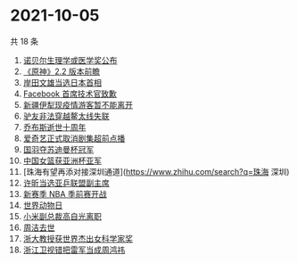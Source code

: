 # 2021-10-05

共 18 条

<!-- BEGIN -->
<!-- 最后更新时间 Tue Oct 05 2021 14:15:37 GMT+0800 (China Standard Time) -->

1. [诺贝尔生理学或医学奖公布](https://www.zhihu.com/search?q=诺贝尔生理学或医学奖)
1. [《原神》2.2 版本前瞻](https://www.zhihu.com/search?q=原神)
1. [岸田文雄当选日本首相](https://www.zhihu.com/search?q=岸田文雄)
1. [Facebook 首席技术官致歉](https://www.zhihu.com/search?q=Facebook)
1. [新疆伊犁现疫情游客暂不能离开](https://www.zhihu.com/search?q=新疆疫情)
1. [驴友非法穿越鳌太线失联](https://www.zhihu.com/search?q=鳌太线)
1. [乔布斯逝世十周年](https://www.zhihu.com/search?q=乔布斯)
1. [爱奇艺正式取消剧集超前点播](https://www.zhihu.com/search?q=爱奇艺)
1. [国羽夺苏迪曼杯冠军](https://www.zhihu.com/search?q=苏迪曼杯)
1. [中国女篮获亚洲杯亚军](https://www.zhihu.com/search?q=中国女篮)
1. [珠海有望再添对接深圳通道](https://www.zhihu.com/search?q=珠海 深圳)
1. [许昕当选亚乒联盟副主席](https://www.zhihu.com/search?q=许昕)
1. [新赛季 NBA 季前赛开战](https://www.zhihu.com/search?q=NBA季前赛)
1. [世界动物日](https://www.zhihu.com/search?q=世界动物日)
1. [小米副总裁高自光离职](https://www.zhihu.com/search?q=高自光)
1. [周洁去世](https://www.zhihu.com/search?q=周洁)
1. [浙大教授获世界杰出女科学家奖](https://www.zhihu.com/search?q=胡海岚)
1. [浙江卫视错把雷军当成周鸿祎](https://www.zhihu.com/search?q=雷军)

<!-- END -->
